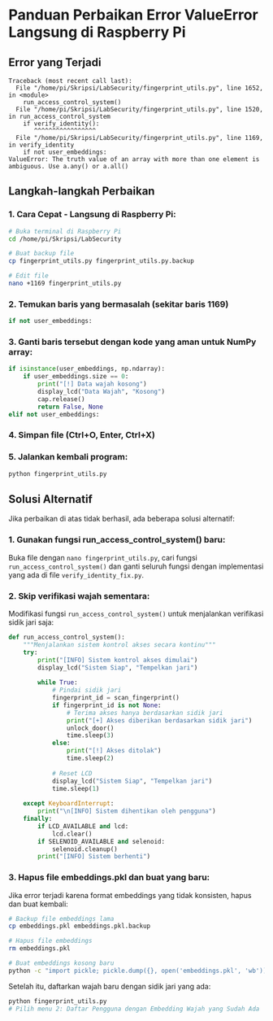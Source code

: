 # Panduan Perbaikan Error ValueError Langsung di Raspberry Pi

## Error yang Terjadi
```
Traceback (most recent call last):
  File "/home/pi/Skripsi/LabSecurity/fingerprint_utils.py", line 1652, in <module>
    run_access_control_system()
  File "/home/pi/Skripsi/LabSecurity/fingerprint_utils.py", line 1520, in run_access_control_system
    if verify_identity():
       ^^^^^^^^^^^^^^^^^
  File "/home/pi/Skripsi/LabSecurity/fingerprint_utils.py", line 1169, in verify_identity
    if not user_embeddings:
ValueError: The truth value of an array with more than one element is ambiguous. Use a.any() or a.all()
```

## Langkah-langkah Perbaikan

### 1. Cara Cepat - Langsung di Raspberry Pi:

```bash
# Buka terminal di Raspberry Pi
cd /home/pi/Skripsi/LabSecurity

# Buat backup file
cp fingerprint_utils.py fingerprint_utils.py.backup

# Edit file
nano +1169 fingerprint_utils.py
```

### 2. Temukan baris yang bermasalah (sekitar baris 1169)

```python
if not user_embeddings:
```

### 3. Ganti baris tersebut dengan kode yang aman untuk NumPy array:

```python
if isinstance(user_embeddings, np.ndarray):
    if user_embeddings.size == 0:
        print("[!] Data wajah kosong")
        display_lcd("Data Wajah", "Kosong")
        cap.release()
        return False, None
elif not user_embeddings:
```

### 4. Simpan file (Ctrl+O, Enter, Ctrl+X)

### 5. Jalankan kembali program:

```bash
python fingerprint_utils.py
```

## Solusi Alternatif

Jika perbaikan di atas tidak berhasil, ada beberapa solusi alternatif:

### 1. Gunakan fungsi run_access_control_system() baru:

Buka file dengan `nano fingerprint_utils.py`, cari fungsi `run_access_control_system()` dan ganti seluruh fungsi dengan implementasi yang ada di file `verify_identity_fix.py`.

### 2. Skip verifikasi wajah sementara:

Modifikasi fungsi `run_access_control_system()` untuk menjalankan verifikasi sidik jari saja:

```python
def run_access_control_system():
    """Menjalankan sistem kontrol akses secara kontinu"""
    try:
        print("[INFO] Sistem kontrol akses dimulai")
        display_lcd("Sistem Siap", "Tempelkan jari")
        
        while True:
            # Pindai sidik jari
            fingerprint_id = scan_fingerprint()
            if fingerprint_id is not None:
                # Terima akses hanya berdasarkan sidik jari
                print("[+] Akses diberikan berdasarkan sidik jari")
                unlock_door()
                time.sleep(3)
            else:
                print("[!] Akses ditolak")
                time.sleep(2)
            
            # Reset LCD
            display_lcd("Sistem Siap", "Tempelkan jari")
            time.sleep(1)
    
    except KeyboardInterrupt:
        print("\n[INFO] Sistem dihentikan oleh pengguna")
    finally:
        if LCD_AVAILABLE and lcd:
            lcd.clear()
        if SELENOID_AVAILABLE and selenoid:
            selenoid.cleanup()
        print("[INFO] Sistem berhenti")
```

### 3. Hapus file embeddings.pkl dan buat yang baru:

Jika error terjadi karena format embeddings yang tidak konsisten, hapus dan buat kembali:

```bash
# Backup file embeddings lama
cp embeddings.pkl embeddings.pkl.backup

# Hapus file embeddings
rm embeddings.pkl

# Buat embeddings kosong baru
python -c "import pickle; pickle.dump({}, open('embeddings.pkl', 'wb'))"
```

Setelah itu, daftarkan wajah baru dengan sidik jari yang ada:

```bash
python fingerprint_utils.py
# Pilih menu 2: Daftar Pengguna dengan Embedding Wajah yang Sudah Ada
``` 